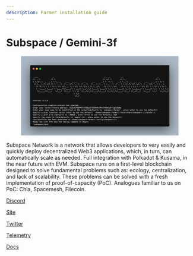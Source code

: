 ```yaml
---
description: Farmer installation guide
---
```


# Subspace / Gemini-3f

<figure><img src="../../.gitbook/assets/image (4) (2).png" alt=""><figcaption></figcaption></figure>

Subspace Network is a network that allows developers to very easily and quickly deploy decentralized Web3 applications, which, in turn, can automatically scale as needed. Full integration with Polkadot & Kusama, in the near future with EVM. Subspace runs on a first-level blockchain designed to solve fundamental problems such as: ecology, centralization, and lack of scalability. These problems can be solved with a fresh implementation of proof-of-capacity (PoC). Analogues familiar to us on PoC: Chia, Spacemesh, Filecoin.

[Discord](https://discord.gg/subspace-network)

[Site](https://ru.subspace.network/)

[Twitter](https://twitter.com/NetworkSubspace)

[Telemetry](https://telemetry.subspace.network/#map/0x92e91e657747c41eeabed5129ff51689d2e935b9f6abfbd5dfcb2e1d0d035095)

[Docs](https://docs.subspace.network/)
